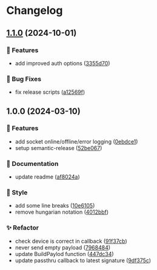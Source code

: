 # Changelog

## [1.1.0](https://github.com/Norgate-AV/NAVDatabase.Amx.PanasonicCamera/compare/v1.0.0...v1.1.0) (2024-10-01)

### 🌟 Features

-   add improved auth options ([3355d70](https://github.com/Norgate-AV/NAVDatabase.Amx.PanasonicCamera/commit/3355d7058faf1242bd63e385f078e7828ef34d62))

### 🐛 Bug Fixes

-   fix release scripts ([a12569f](https://github.com/Norgate-AV/NAVDatabase.Amx.PanasonicCamera/commit/a12569f235cbd88a6db3b2a8ab53db4b0ea6a891))

## 1.0.0 (2024-03-10)

### 🌟 Features

-   add socket online/offline/error logging ([0ebdce1](https://github.com/Norgate-AV/NAVDatabase.Amx.PanasonicCamera/commit/0ebdce1b9ae3967d93db4b1685d8cdeb5fdd982d))
-   setup semantic-release ([52be067](https://github.com/Norgate-AV/NAVDatabase.Amx.PanasonicCamera/commit/52be0670ce1e1ce116933d98b4159b566f08b831))

### 📖 Documentation

-   update readme ([af8024a](https://github.com/Norgate-AV/NAVDatabase.Amx.PanasonicCamera/commit/af8024a6640d2e556226f7ed5e26bf77ff897da2))

### 💅 Style

-   add some line breaks ([10e6105](https://github.com/Norgate-AV/NAVDatabase.Amx.PanasonicCamera/commit/10e61057b0c375569ef808791d37b557b7e1e7b1))
-   remove hungarian notation ([4012bbf](https://github.com/Norgate-AV/NAVDatabase.Amx.PanasonicCamera/commit/4012bbf11871466ca12b679f43464b182e6a6ead))

### ✨ Refactor

-   check device is correct in callback ([91f37cb](https://github.com/Norgate-AV/NAVDatabase.Amx.PanasonicCamera/commit/91f37cb6beedfc7b8928cb7ebce6a0c5d58695b7))
-   never send empty payload ([7968484](https://github.com/Norgate-AV/NAVDatabase.Amx.PanasonicCamera/commit/7968484c3d08dcc4bbb31061062d35f9f90594b7))
-   update BuildPaylod function ([447dc34](https://github.com/Norgate-AV/NAVDatabase.Amx.PanasonicCamera/commit/447dc34b5598544cc9eb56056ba42fb1743031d2))
-   update passthru callback to latest signature ([9df375c](https://github.com/Norgate-AV/NAVDatabase.Amx.PanasonicCamera/commit/9df375c415605ad0dc92af47e94277d943bc5f0d))
